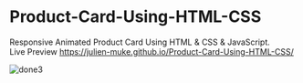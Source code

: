 # Product-Card-Using-HTML-CSS
Responsive Animated Product Card Using HTML &amp; CSS &amp; JavaScript.<br>
Live Preview https://julien-muke.github.io/Product-Card-Using-HTML-CSS/

![done3](https://user-images.githubusercontent.com/110755734/210198665-cc3fe155-22a0-48b7-902e-ceacb9410cf8.jpg)
